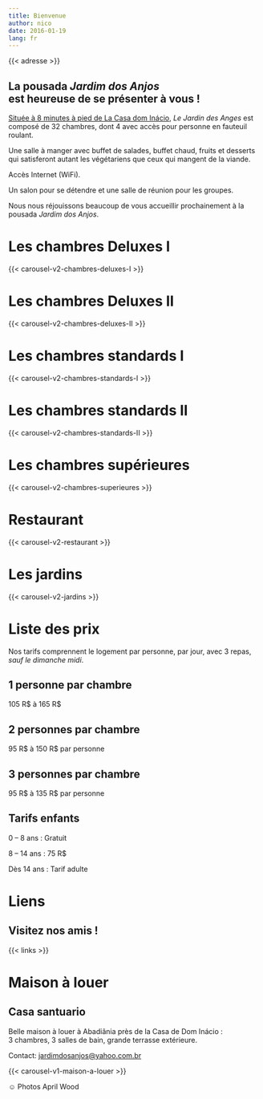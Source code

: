```yaml
---
title: Bienvenue
author: nico
date: 2016-01-19
lang: fr
---
```


{{< adresse >}}

## La pousada <i>Jardim dos Anjos</i><br />est heureuse de se présenter à vous !

<a href="http://goo.gl/maps/i1L2U"><span class="domInacio">Située à 8 minutes à pied de La Casa dom Inácio</span></a>, <i>Le Jardin des Anges</i> est composé de 32 chambres, dont 4 avec accès pour personne en fauteuil roulant.

Une salle à manger avec buffet de salades, buffet chaud, fruits et desserts qui satisferont autant les végétariens que ceux qui mangent de la viande.

Accès Internet (WiFi).

Un salon pour se détendre et une salle de réunion pour les groupes.

Nous nous réjouissons beaucoup de vous accueillir prochainement à la pousada <i>Jardim dos Anjos</i>.

<h1 id="photos_chambres_deluxes_I">Les chambres Deluxes I</h1>

{{< carousel-v2-chambres-deluxes-I >}}

<h1 id="photos_chambres_deluxes_II">Les chambres Deluxes II</h1>

{{< carousel-v2-chambres-deluxes-II >}}

<h1 id="photos_chambres_standards_I">Les chambres standards I</h1>

{{< carousel-v2-chambres-standards-I >}}

<h1 id="photos_chambres_standards_II">Les chambres standards II</h1>

{{< carousel-v2-chambres-standards-II >}}

<h1 id="photos_chambres_superieures">Les chambres supérieures</h1>

{{< carousel-v2-chambres-superieures >}}


<h1 id="photos_restaurant">Restaurant</h1>

{{< carousel-v2-restaurant >}}

<h1 id="photos_jardins">Les jardins</h1>

{{< carousel-v2-jardins >}}

<!--
<h1 id="photos">Photos</h1>

[metaslider id=92]

*Photos by Pasha Antonov: <a href="http://www.pavelantonov.com">www.pavelantonov.com</a>
-->


# Liste des prix

Nos tarifs comprennent le logement par personne, par jour, avec 3 repas, <em>sauf le dimanche midi</em>.

## 1 personne par chambre

105 R$ à 165 R$

## 2 personnes par chambre

95 R$ à 150 R$ par personne

## 3 personnes par chambre

95 R$ à 135 R$ par personne

## Tarifs enfants

0 – 8 ans : Gratuit

8 – 14 ans : 75 R$

Dès 14 ans : Tarif adulte

<!--
<h1 id="testimony">Témoignages</h1>
-->
<!-- Vide -->


# Liens

## Visitez nos amis !

{{< links >}}


# Maison à louer

## Casa santuario

Belle maison à louer à Abadiânia près de la Casa de Dom Inácio : 3 chambres, 3 salles de bain, grande terrasse extérieure.

Contact: <a href="mailto:jardimdosanjos@yahoo.com.br">jardimdosanjos@yahoo.com.br</a>

{{< carousel-v1-maison-a-louer >}}

☺ Photos April Wood
